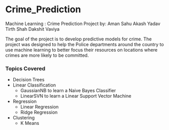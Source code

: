 # Crime_Prediction
Machine Learning : Crime Prediction Project 
by: Aman Sahu
    Akash Yadav
    Tirth Shah
    Dakshit Vaviya

The goal of the project is to develop predictive models for crime. The project was designed to help the Police departments around the country to use machine learning to better focus their resources on locations where crimes are more likely to be committed.

### Topics Covered

- Decision Trees
- Linear Classification
  - GaussianNB to learn a Naive Bayes Classifier
  - LinearSVN to learn a Linear Support Vector Machine
- Regression
  - Linear Regression
  - Ridge Regression
- Clustering 
  - K Means 
